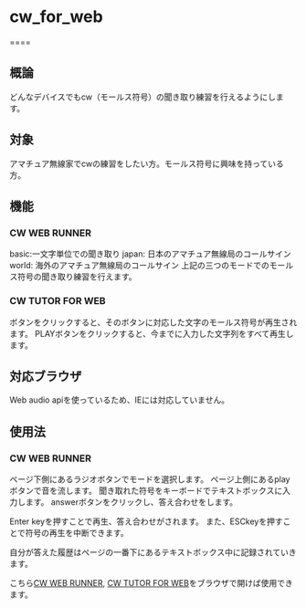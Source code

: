 # cw_for_web
====
## 概論
どんなデバイスでもcw（モールス符号）の聞き取り練習を行えるようにします。

## 対象
アマチュア無線家でcwの練習をしたい方。モールス符号に興味を持っている方。

## 機能
### CW WEB RUNNER
basic:一文字単位での聞き取り
japan: 日本のアマチュア無線局のコールサイン
world: 海外のアマチュア無線局のコールサイン
上記の三つのモードでのモールス符号の聞き取り練習を行えます。

### CW TUTOR FOR WEB
ボタンをクリックすると、そのボタンに対応した文字のモールス符号が再生されます。
PLAYボタンをクリックすると、今までに入力した文字列をすべて再生します。

## 対応ブラウザ
Web audio apiを使っているため、IEには対応していません。

## 使用法
### CW WEB RUNNER
ページ下側にあるラジオボタンでモードを選択します。
ページ上側にあるplayボタンで音を流します。
聞き取れた符号をキーボードでテキストボックスに入力します。
answerボタンをクリックし、答え合わせをします。

Enter keyを押すことで再生、答え合わせがされます。
また、ESCkeyを押すことで符号の再生を中断できます。

自分が答えた履歴はページの一番下にあるテキストボックス中に記録されていきます。

こちら[CW WEB RUNNER](https://homedm.github.io/cw_for_web/ "CW_FOR_WEB"), [CW TUTOR FOR WEB](https://homedm.github.io/cw_for_web/cwTutor.html)をブラウザで開けば使用できます。
